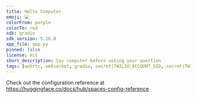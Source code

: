 ```yaml
---
title: Hello Computer
emoji: 💻
colorFrom: purple
colorTo: red
sdk: gradio
sdk_version: 5.16.0
app_file: app.py
pinned: false
license: mit
short_description: Say computer before asking your question
tags: [webrtc, websocket, gradio, secret|TWILIO_ACCOUNT_SID, secret|TWILIO_AUTH_TOKEN, secret|SAMBANOVA_API_KEY]
---
```


Check out the configuration reference at https://huggingface.co/docs/hub/spaces-config-reference